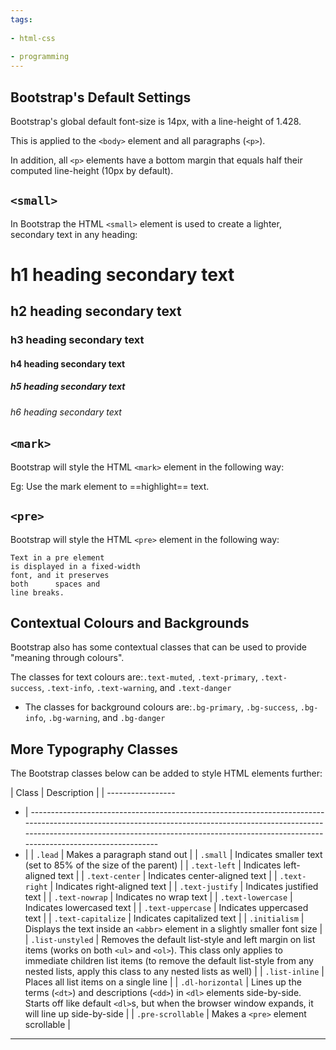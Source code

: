 ```yaml
---
tags:
  
- html-css
  
- programming
---
```

## Bootstrap's Default Settings

Bootstrap's global default font-size is 14px, with a line-height of 1.428.

This is applied to the `<body>` element and all paragraphs (`<p>`).

In addition, all `<p>` elements have a bottom margin that equals half their computed line-height (10px by default).

## `<small>`

In Bootstrap the HTML `<small>` element is used to create a lighter, secondary text in any heading:

# h1 heading secondary text

## h2 heading secondary text

### h3 heading secondary text

#### h4 heading secondary text

##### h5 heading secondary text

###### h6 heading secondary text

## `<mark>`

Bootstrap will style the HTML `<mark>` element in the following way:

Eg: Use the mark element to ==highlight== text.

## `<pre>`

Bootstrap will style the HTML `<pre>` element in the following way:

```text
Text in a pre element
is displayed in a fixed-width
font, and it preserves
both      spaces and
line breaks.
```

## Contextual Colours and Backgrounds

Bootstrap also has some contextual classes that can be used to provide "meaning through colours".

The classes for text colours are:`.text-muted`, `.text-primary`, `.text-success`, `.text-info`, `.text-warning`, and `.text-danger`

- The classes for background colours are:`.bg-primary`, `.bg-success`, `.bg-info`, `.bg-warning`, and `.bg-danger`


## More Typography Classes

The Bootstrap classes below can be added to style HTML elements further:

| Class              | Description                                                                                                                                                                                                                                                     |
| -----------------
- | --------------------------------------------------------------------------------------------------------------------------------------------------------------------------------------------------------------------------------------------------------------
- |
| `.lead`            | Makes a paragraph stand out                                                                                                                                                                                                                                     |
| `.small`           | Indicates smaller text (set to 85% of the size of the parent)                                                                                                                                                                                                   |
| `.text-left`       | Indicates left-aligned text                                                                                                                                                                                                                                     |
| `.text-center`     | Indicates center-aligned text                                                                                                                                                                                                                                   |
| `.text-right`      | Indicates right-aligned text                                                                                                                                                                                                                                    |
| `.text-justify`    | Indicates justified text                                                                                                                                                                                                                                        |
| `.text-nowrap`     | Indicates no wrap text                                                                                                                                                                                                                                          |
| `.text-lowercase`  | Indicates lowercased text                                                                                                                                                                                                                                       |
| `.text-uppercase`  | Indicates uppercased text                                                                                                                                                                                                                                       |
| `.text-capitalize` | Indicates capitalized text                                                                                                                                                                                                                                      |
| `.initialism`      | Displays the text inside an `<abbr>` element in a slightly smaller font size                                                                                                                                                                                    |
| `.list-unstyled`   | Removes the default list-style and left margin on list items (works on both `<ul>` and `<ol>`). This class only applies to immediate children list items (to remove the default list-style from any nested lists, apply this class to any nested lists as well) |
| `.list-inline`     | Places all list items on a single line                                                                                                                                                                                                                          |
| `.dl-horizontal`   | Lines up the terms (`<dt>`) and descriptions (`<dd>`) in `<dl>` elements side-by-side. Starts off like default `<dl>`s, but when the browser window expands, it will line up side-by-side                                                                       |
| `.pre-scrollable`  | Makes a `<pre>` element scrollable                                                                                                                                                                                                                              |

---
